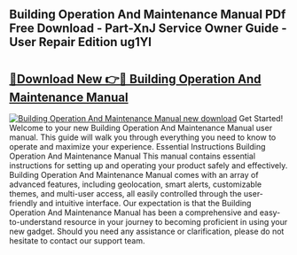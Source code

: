 ## Building Operation And Maintenance Manual PDf Free Download - Part-XnJ Service Owner Guide - User Repair Edition ug1Yl

# <h2><a href="http://bc45281.oget.top/?id=Building+Operation+And+Maintenance+Manual">🔗Download New 👉🔴 Building Operation And Maintenance Manual</a></h2>

[![Building Operation And Maintenance Manual new download](https://i.imgur.com/5g1atiW.png)](http://bc45281.oget.top/?id=Building+Operation+And+Maintenance+Manual)
Get Started! Welcome to your new Building Operation And Maintenance Manual user manual. This guide will walk you through everything you need to know to operate and maximize your experience. Essential Instructions Building Operation And Maintenance Manual This manual contains essential instructions for setting up and operating your product safely and effectively. Building Operation And Maintenance Manual comes with an array of advanced features, including geolocation, smart alerts, customizable themes, and multi-user access, all easily controlled through the user-friendly and intuitive interface. Our expectation is that the Building Operation And Maintenance Manual has been a comprehensive and easy-to-understand resource in your journey to becoming proficient in using your new gadget. Should you need any assistance or clarification, please do not hesitate to contact our support team.
